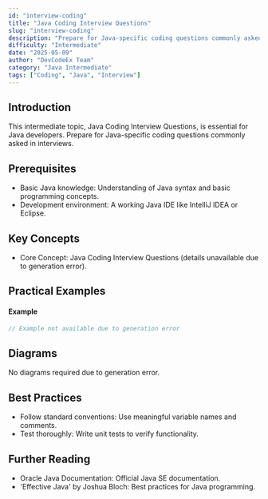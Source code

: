 ```yaml
---
id: "interview-coding"
title: "Java Coding Interview Questions"
slug: "interview-coding"
description: "Prepare for Java-specific coding questions commonly asked in interviews."
difficulty: "Intermediate"
date: "2025-05-09"
author: "DevCodeEx Team"
category: "Java Intermediate"
tags: ["Coding", "Java", "Interview"]
---
```


## Introduction

This intermediate topic, Java Coding Interview Questions, is essential for Java developers. Prepare for Java-specific coding questions commonly asked in interviews.

## Prerequisites

- Basic Java knowledge: Understanding of Java syntax and basic programming concepts.
- Development environment: A working Java IDE like IntelliJ IDEA or Eclipse.

## Key Concepts

- Core Concept: Java Coding Interview Questions (details unavailable due to generation error).

## Practical Examples

#### Example
```java
// Example not available due to generation error
```

## Diagrams

No diagrams required due to generation error.

## Best Practices

- Follow standard conventions: Use meaningful variable names and comments.
- Test thoroughly: Write unit tests to verify functionality.

## Further Reading

- Oracle Java Documentation: Official Java SE documentation.
- 'Effective Java' by Joshua Bloch: Best practices for Java programming.